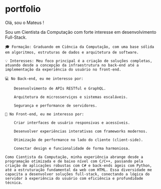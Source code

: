 # portfolio
Olá, sou o Mateus !

Sou um Cientista da Computação com forte interesse em desenvolvimento Full-Stack.

    🎓 Formação: Graduando em Ciência da Computação, com uma base sólida em algoritmos, estruturas de dados e arquitetura de software.

    💡 Interesses: Meu foco principal é a criação de soluções completas, atuando desde a concepção da infraestrutura no back-end até a implementação da experiência do usuário no front-end.

    💻 No Back-end, eu me interesso por:

        Desenvolvimento de APIs RESTful e GraphQL.

        Arquitetura de microsserviços e sistemas escaláveis.

        Segurança e performance de servidores.

    🎨 No Front-end, eu me interesso por:

        Criar interfaces de usuário responsivas e acessíveis.

        Desenvolver experiências interativas com frameworks modernos.

        Otimização de performance no lado do cliente (client-side).

        Conectar design e funcionalidade de forma harmoniosa.

    Como Cientista da Computação, minha experiência abrange desde a programação otimizada e de baixo nível com C/C++, passando pela criação de aplicações robustas com C# e back-ends ágeis com Python, até a estruturação fundamental da web com HTML. Essa diversidade me capacita a desenvolver soluções full-stack, conectando a lógica do servidor à experiência do usuário com eficiência e profundidade técnica.
